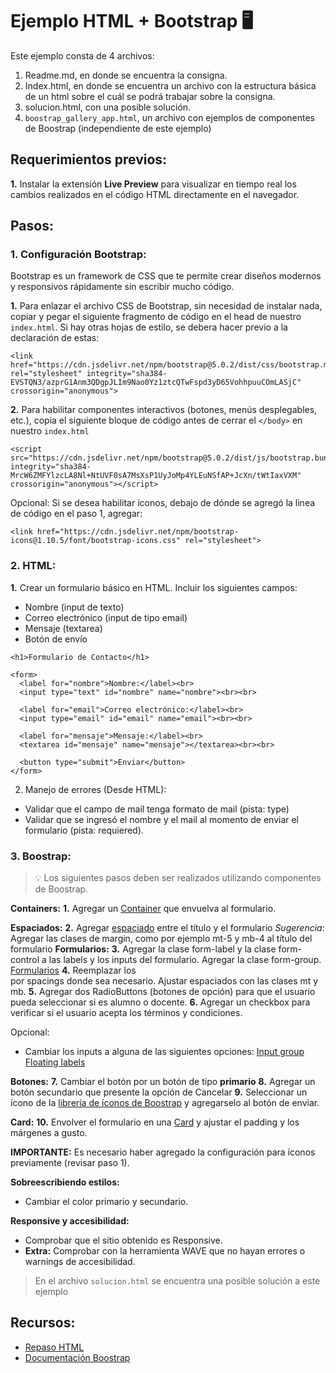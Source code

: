 # Ejemplo HTML + Bootstrap 🖥️

Este ejemplo consta de 4 archivos:

1. Readme.md, en donde se encuentra la consigna.
2. Index.html, en donde se encuentra un archivo con la estructura básica de un html sobre el cuál se podrá trabajar sobre la consigna.
3. solucion.html, con una posible solución.
4. `boostrap_gallery_app.html`, un archivo con ejemplos de componentes de Boostrap (independiente de este ejemplo)

## Requerimientos previos:
**1.** Instalar la extensión **Live Preview** para visualizar en tiempo real los cambios realizados en el código HTML directamente en el navegador.
 
## Pasos:

### 1. Configuración Bootstrap:
Bootstrap es un framework de CSS que te permite crear diseños modernos y responsivos rápidamente sin escribir mucho código.

**1.** Para enlazar el archivo CSS de Bootstrap, sin necesidad de instalar nada, copiar y pegar el siguiente fragmento de código en el head de nuestro `index.html`. Si hay otras hojas de estilo, se debera hacer previo a la declaración de estas:

``` 
<link href="https://cdn.jsdelivr.net/npm/bootstrap@5.0.2/dist/css/bootstrap.min.css" rel="stylesheet" integrity="sha384-EVSTQN3/azprG1Anm3QDgpJLIm9Nao0Yz1ztcQTwFspd3yD65VohhpuuCOmLASjC" crossorigin="anonymous"> 
```
**2.** Para habilitar componentes interactivos (botones, menús desplegables, etc.), copia el siguiente bloque de código antes de cerrar el `</body>` en nuestro `index.html`
```
<script src="https://cdn.jsdelivr.net/npm/bootstrap@5.0.2/dist/js/bootstrap.bundle.min.js" integrity="sha384-MrcW6ZMFYlzcLA8Nl+NtUVF0sA7MsXsP1UyJoMp4YLEuNSfAP+JcXn/tWtIaxVXM" crossorigin="anonymous"></script>
```

Opcional: Si se desea habilitar íconos, debajo de dónde se agregó la linea de código en el paso 1, agregar:
```
<link href="https://cdn.jsdelivr.net/npm/bootstrap-icons@1.10.5/font/bootstrap-icons.css" rel="stylesheet">
```

### 2. HTML:

**1.** Crear un formulario básico en HTML.
Incluir los siguientes campos:
- Nombre (input de texto)
- Correo electrónico (input de tipo email)
- Mensaje (textarea)
- Botón de envío
  
```
<h1>Formulario de Contacto</h1>

<form>
  <label for="nombre">Nombre:</label><br>
  <input type="text" id="nombre" name="nombre"><br><br>

  <label for="email">Correo electrónico:</label><br>
  <input type="email" id="email" name="email"><br><br>

  <label for="mensaje">Mensaje:</label><br>
  <textarea id="mensaje" name="mensaje"></textarea><br><br>

  <button type="submit">Enviar</button>
</form>
```

2. Manejo de errores (Desde HTML):
- Validar que el campo de mail tenga formato de mail (pista: type)
- Validar que se ingresó el nombre y el mail al momento de enviar el formulario (pista: requiered).

### 3. Boostrap:
> 💡 Los siguientes pasos deben ser realizados utilizando componentes de Boostrap.

**Containers:**
**1.** Agregar un [Container](https://getbootstrap.com/docs/5.0/layout/containers/) que envuelva al formulario. 

**Espaciados:**
**2.** Agregar [espaciado](https://getbootstrap.com/docs/5.0/utilities/spacing/) entre el título y el formulario
    *Sugerencia*: Agregar las clases de margin, como por ejemplo mt-5 y mb-4 al título del formulario
**Formularios:**
**3.** Agregar la clase form-label y la clase form-control a las labels y los inputs del formulario. Agregar la clase form-group. [Formularios](https://getbootstrap.com/docs/4.0/components/forms/)
**4.** Reemplazar los <br> por spacings donde sea necesario. Ajustar espaciados con las clases mt y mb.
**5.** Agregar dos RadioButtons (botones de opción) para que el usuario pueda seleccionar si es alumno o docente.
**6.** Agregar un checkbox para verificar si el usuario acepta los términos y condiciones.

Opcional:
- Cambiar los inputs a alguna de las siguientes opciones:
[Input group](https://getbootstrap.com/docs/4.0/components/input-group/)
[Floating labels](https://getbootstrap.com/docs/5.0/forms/floating-labels/)
 
**Botones:**
**7.** Cambiar el botón por un botón de tipo **primario**
**8.** Agregar un botón secundario que presente la opción de Cancelar
**9.** Seleccionar un ícono de la [librería de íconos de Boostrap](https://icons.getbootstrap.com/icons/) y agregarselo al botón de enviar.

**Card:**
**10.** Envolver el formulario en una [Card](https://getbootstrap.com/docs/5.3/components/card/) y ajustar el padding y los márgenes a gusto.

**IMPORTANTE:** Es necesario haber agregado la configuración para íconos previamente (revisar paso 1).

**Sobreescribiendo estilos:**
- Cambiar el color primario y secundario.
  
**Responsive y accesibilidad:**
- Comprobar que el sitio obtenido es Responsive.
- **Extra:** Comprobar con la herramienta WAVE que no hayan errores o warnings de accesibilidad.
  
> En el archivo `solucion.html` se encuentra una posible solución a este ejemplo

## Recursos:
- [Repaso HTML](https://www.w3schools.com/html/html_intro.asp)
- [Documentación Boostrap](https://getbootstrap.com/docs/5.0/getting-started/introduction/)
